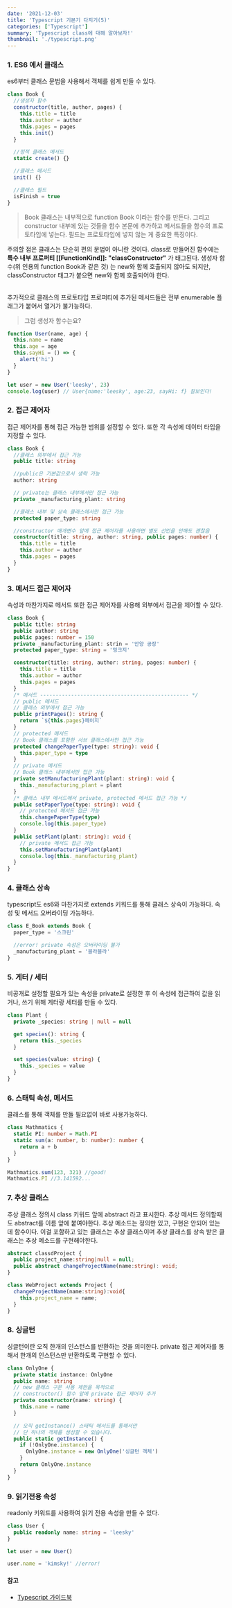 ```yaml
---
date: '2021-12-03'
title: 'Typescript 기본기 다지기(5)'
categories: ['Typescript']
summary: 'Typescript class에 대해 알아보자!'
thumbnail: './typescript.png'
---
```


### 1. ES6 에서 클래스

es6부터 클래스 문법을 사용해서 객체를 쉽게 만들 수 있다.

```js
class Book {
  //생성자 함수
  constructor(title, author, pages) {
    this.title = title
    this.author = author
    this.pages = pages
    this.init()
  }

  //정적 클래스 메서드
  static create() {}

  //클래스 메서드
  init() {}

  //클래스 필드
  isFinish = true
}
```

> Book 클래스는 내부적으로 function Book 이라는 함수를 만든다.
> 그리고 constructor 내부에 있는 것들을 함수 본문에 추가하고
> 메서드들을 함수의 프로토타입에 넣는다.
> 필드는 프로토타입에 넣지 않는 게 중요한 특징이다.

주의할 점은 클래스는 단순히 편의 문법이 아니란 것이다.
class로 만들어진 함수에는 **특수 내부 프로퍼티 [[FunctionKind]]: "classConstructor"** 가 태그된다. 생성자 함수(위 인용의 function Book과 같은 것)
는 new와 함께 호출되지 않아도 되지만, classConstructor 태그가 붙으면 new와
함께 호출되어야 한다.
<br><br>

추가적으로 클래스의 프로토타입 프로퍼티에 추가된 메서드들은 전부 enumerable 플래그가 붙어서 열거가 불가능하다.

> 그럼 생성자 함수는요?

```js
function User(name, age) {
  this.name = name
  this.age = age
  this.sayHi = () => {
    alert('hi')
  }
}

let user = new User('leesky', 23)
console.log(user) // User{name:'leesky', age:23, sayHi: f} 잘보인다!
```

### 2. 접근 제어자

접근 제어자를 통해 접근 가능한 범위를 설정할 수 있다.
또한 각 속성에 데이터 타입을 지정할 수 있다.

```ts
class Book {
  //클래스 외부에서 접근 가능
  public title: string

  //public은 기본값으로서 생략 가능
  author: string

  // private는 클래스 내부에서만 접근 가능
  private _manufacturing_plant: string

  //클래스 내부 및 상속 클래스에서만 접근 가능
  protected paper_type: string

  //constructor 매개변수 앞에 접근 제어자를 사용하면 별도 선언을 안해도 괜찮음
  constructor(title: string, author: string, public pages: number) {
    this.title = title
    this.author = author
    this.pages = pages
  }
}
```

### 3. 메서드 접근 제어자

속성과 마찬가지로 메서드 또한 접근 제어자를 사용해 외부에서 접근을 제어할 수 있다.

```ts
class Book {
  public title: string
  public author: string
  public pages: number = 150
  private _manufacturing_plant: strin = '안양 공장'
  protected paper_type: string = '밍크지'

  constructor(title: string, author: string, pages: number) {
    this.title = title
    this.author = author
    this.pages = pages
  }
  /* 메서드 ------------------------------------------------ */
  // public 메서드
  // 클래스 외부에서 접근 가능
  public printPages(): string {
    return `${this.pages}페이지`
  }
  // protected 메서드
  // Book 클래스를 포함한 서브 클래스에서만 접근 가능
  protected changePaperType(type: string): void {
    this.paper_type = type
  }
  // private 메서드
  // Book 클래스 내부에서만 접근 가능
  private setManufacturingPlant(plant: string): void {
    this._manufacturing_plant = plant
  }
  /* 클래스 내부 메서드에서 private, protected 메서드 접근 가능 */
  public setPaperType(type: string): void {
    // protected 메서드 접근 가능
    this.changePaperType(type)
    console.log(this.paper_type)
  }
  public setPlant(plant: string): void {
    // private 메서드 접근 가능
    this.setManufacturingPlant(plant)
    console.log(this._manufacturing_plant)
  }
}
```

### 4. 클래스 상속

typescript도 es6와 마찬가지로 extends 키워드를 통해 클래스 상속이 가능하다. 속성 및 메서드 오버라이딩 가능하다.

```ts
class E_Book extends Book {
  paper_type = '스크린'

  //error! private 속성은 오버라이딩 불가
  _manufacturing_plant = '블라블라'
}
```

### 5. 게터 / 세터

비공개로 설정할 필요가 있는 속성을 private로 설정한 후 이 속성에 접근하여 값을
읽거나, 쓰기 위해 게터랑 세터를 만들 수 있다.

```ts
class Plant {
  private _species: string | null = null

  get species(): string {
    return this._species
  }

  set species(value: string) {
    this._species = value
  }
}
```

### 6. 스태틱 속성, 메서드

클래스를 통해 객체를 만들 필요없이 바로 사용가능하다.

```ts
class Mathmatics {
  static PI: number = Math.PI
  static sum(a: number, b: number): number {
    return a + b
  }
}

Mathmatics.sum(123, 321) //good!
Mathmatics.PI //3.141592...
```

### 7. 추상 클래스

추상 클래스 정의시 class 키워드 앞에 abstract 라고 표시한다.
추상 메서드 정의할때도 abstract를 이름 앞에 붙여야한다. 추상 메소드는
정의만 있고, 구현은 안되어 있는데 함수이다. 이걸 포함하고 있는 클래스는
추상 클래스이며 추상 클래스를 상속 받은 클래스는 추상 메소드를 구현해야한다.

```ts
abstract classdProject {
  public project_name:string|null = null;
  public abstract changeProjectName(name:string): void;
}

class WebProject extends Project {
  changeProjectName(name:string):void{
    this.project_name = name;
  }
}
```

### 8. 싱글턴

싱글턴이란 오직 한개의 인스턴스를 반환하는 것을 의미한다.
private 접근 제어자를 통해서 한개의 인스턴스만 반환하도록 구현할 수 있다.

```ts
class OnlyOne {
  private static instance: OnlyOne
  public name: string
  // new 클래스 구문 사용 제한을 목적으로
  // constructor() 함수 앞에 private 접근 제어자 추가
  private constructor(name: string) {
    this.name = name
  }

  // 오직 getInstance() 스태틱 메서드를 통해서만
  // 단 하나의 객체를 생성할 수 있습니다.
  public static getInstance() {
    if (!OnlyOne.instance) {
      OnlyOne.instance = new OnlyOne('싱글턴 객체')
    }
    return OnlyOne.instance
  }
}
```

### 9. 읽기전용 속성

readonly 키워드를 사용하여 읽기 전용 속성을 만들 수 있다.

```ts
class User {
  public readonly name: string = 'leesky'
}

let user = new User()

user.name = 'kimsky!' //error!
```

#### 참고

- [Typescript 가이드북](https://yamoo9.gitbook.io/typescript/)
